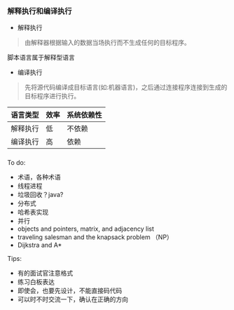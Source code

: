 ### 解释执行和编译执行

- 解释执行

 > 由解释器根据输入的数据当场执行而不生成任何的目标程序。
 
脚本语言属于解释型语言
  
- 编译执行

 > 先将源代码编译成目标语言(如:机器语言)，之后通过连接程序连接到生成的目标程序进行执行。

 
|语言类型|效率|系统依赖性|
|---|---|---|
|解释执行|低|不依赖|
|编译执行|高|依赖|

### 







To do:

- 术语，各种术语
- 线程进程
- 垃圾回收？java?
- 分布式
- 哈希表实现
- 并行
- objects and pointers, matrix, and adjacency list
- traveling salesman and the knapsack problem （NP）
- Dijkstra and A*

Tips:

- 有的面试官注意格式
- 练习白板表达
- 即使会，也要先设计，不能直接码代码
- 可以时不时交流一下，确认在正确的方向